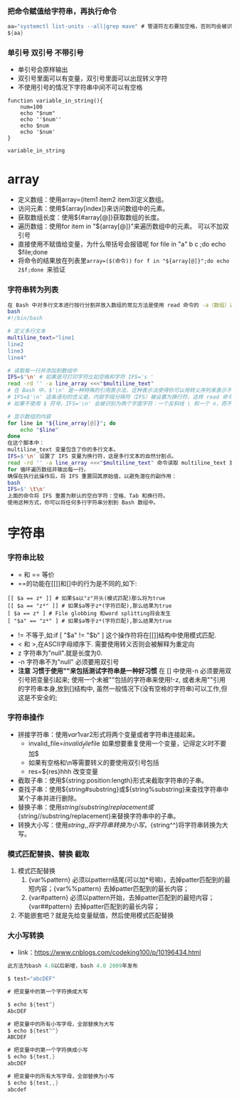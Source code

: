 
### 把命令赋值给字符串，再执行命令
```cs
aa="systemctl list-units --all|grep mave" # 管道符左右要加空格，否则均会被识别为systemctl的选项
${aa}

```
### 单引号 双引号 不带引号 
- 单引号会原样输出
- 双引号里面可以有变量，双引号里面可以出现转义字符
- 不使用引号的情况下字符串中间不可以有空格
```shell
function variable_in_string(){
	num=100
	echo "$num"
	echo ''$num''
	echo $num
	echo '$num'
}

variable_in_string
```
# array
   - 定义数组：使用array=(item1 item2 item3)定义数组。
   - 访问元素：使用${array[index]}来访问数组中的元素。
   - 获取数组长度：使用${#array[@]}获取数组的长度。
   - 遍历数组：使用for item in "${array[@]}"来遍历数组中的元素。 可以不加双引号
   - 直接使用不赋值给变量，为什么带括号会报错呢 for file in "a" b c ;do echo $file;done
   - 将命令的结果放在列表里`array=($(命令))` `for f in "${array[@]}";do echo 2$f;done `来验证
### 字符串转为列表
```sh
在 Bash 中对多行文本进行按行分割并放入数组的常见方法是使用 read 命令的 -a（数组）选项，结合 while 循环和管道操作。这里有一个示例脚本，它展示了如何将多行文本分割到一个数组（列表变量）中：
bash
#!/bin/bash

# 定义多行文本
multiline_text="line1
line2
line3
line4"

# 读取每一行并添加到数组中
IFS=$'\n' # 如果是可打印字符比如空格和字符 IFS='s '
read -rd '' -a line_array <<<"$multiline_text"
# 在 Bash 中，$'\n' 是一种特殊的引用表示法，这种表示法使得你可以用转义序列来表示不可打印的字符。这里的 $ 符号让 shell 知道这是一个转义序列。在单引号之间的 \n 表示一个换行符，而不是字面上的反斜杠加上一个 n 字符。
# IFS=$'\n' 这条语句的含义是，内部字段分隔符（IFS）被设置为换行符，这样 read 命令就会以换行符为界来分隔文本。
# 如果不使用 $ 符号，IFS='\n' 会被识别为两个字面字符：一个反斜线 \ 和一个 n，而不会解析为换行符。所以，在 Bash 脚本中使用 $ 是很重要的，因为它确保了转义序列正确地被解释和使用。

# 显示数组的内容
for line in "${line_array[@]}"; do
    echo "$line"
done
在这个脚本中：
multiline_text 变量包含了你的多行文本。
IFS=$'\n' 设置了 IFS 变量为换行符，这是多行文本的自然分割点。
read -rd '' -a line_array <<<"$multiline_text" 命令读取 multiline_text 变量，并根据 IFS 的值（换行符）将其分割到 line_array 数组中。-d '' 指定了一个空的分隔符，这允许 read 读取结束于 NUL 字符的输入，而 <<< 是将字符串重定向给读取命令的 Bash 特性。
for 循环遍历数组并输出每一行。
确保在执行此操作后，将 IFS 重置回其原始值，以避免潜在的副作用：
bash
IFS=$' \t\n'
上面的命令将 IFS 重置为默认的空白字符：空格、Tab 和换行符。
使用这种方式，你可以将任何多行字符串分割到 Bash 数组中。
```
# 字符串
### 字符串比较
   - = 和 == 等价
   - ==的功能在[[]]和[]中的行为是不同的,如下:
   ```shell
   [[ $a == z* ]] # 如果$a以"z"开头(模式匹配)那么将为true
   [[ $a == "z*" ]] # 如果$a等于z*(字符匹配),那么结果为true
   [ $a == z* ] # File globbing 和word splitting将会发生
   [ "$a" == "z*" ] # 如果$a等于z*(字符匹配),那么结果为true
   ```
   - != 不等于,如:if [ "$a" != "$b" ] 这个操作符将在[[]]结构中使用模式匹配.
   - < 和 >,在ASCII字母顺序下. 需要使用转义否则会被解释为重定向
   - z 字符串为"null".就是长度为0.
   - -n 字符串不为"null" 必须要用双引号
   - **注意 习惯于使用""来包括测试字符串是一种好习惯** 在 [] 中使用-n 必须要用双引号把变量引起来; 使用一个未被""包括的字符串来使用!-z, 或者未用""引用的字符串本身,放到[]结构中, 虽然一般情况下(没有空格的字符串)可以工作,但这是不安全的;
### 字符串操作
   - 拼接字符串：使用$var1$var2形式将两个变量或者字符串连接起来。
      - invalid_file=$invalid_file$file 如果想要重复使用一个变量，记得定义时不要加$
      - 如果有空格和\n等需要转义的要使用双引号包括
      - res=${res}hhh 改变变量
   - 截取子串：使用${string:position:length}形式来截取字符串的子串。
   - 查找子串：使用${string#substring}或${string%substring}来查找字符串中某个子串并进行删除。
   - 替换子串：使用${string/substring/replacement}或${string//substring/replacement}来替换字符串中的子串。
   - 转换大小写：使用${string,,}将字符串转换为小写，${string^^}将字符串转换为大写。
### 模式匹配替换、替换 截取
   1. 模式匹配替换
      1. {var%pattern} 必须以pattern结尾(可以加*号嘛)，去掉patter匹配到的最短内容；{var%%pattern} 去掉patter匹配到的最长内容；
      2. {var#pattern} 必须以pattern开始，去掉patter匹配到的最短内容；{var##pattern} 去掉patter匹配到的最长内容；
   3. 不能嵌套吧？就是先给变量赋值，然后使用模式匹配替换

### 大小写转换
- link：https://www.cnblogs.com/codeking100/p/10196434.html
```cs
此方法为bash 4.0以后新增，bash 4.0 2009年发布

$ test="abcDEF"

# 把变量中的第一个字符换成大写

$ echo ${test^}
AbcDEF

# 把变量中的所有小写字母，全部替换为大写
$ echo ${test^^}
ABCDEF

# 把变量中的第一个字符换成小写
$ echo ${test,}
abcDEF

# 把变量中的所有大写字母，全部替换为小写
$ echo ${test,,}
abcdef
```
